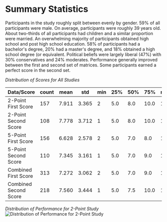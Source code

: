 # Summary Statistics
Participants in the study roughly split between evenly by gender. 
59% of all participants were male. On average, participants were roughly 39 years old. 
About two-thirds of all participants had children and a similar proportion were married. 
An overwhelming majority of participants obtained high school and post high school education.
58% of participants had a bachelor's degree, 20%  had a master's degree, and 18% obtained a high school degree (or equivalent. 
Political beliefs were largely liberal (47%) with 30% conservatives and 24% moderates. 
Performance generally improved between the first and second set of matrices. Some participants earned a perfect score in the second set. 

*Distribution of Scores for All Studies*

| Data/Score            | count | mean  | std   | min | 25% | 50% | 75%  | max |
|-----------------------|-------|-------|-------|-----|-----|-----|------|-----|
| 2-Point First Score   | 157   | 7.911 | 3.365 | 2   | 5.0 | 8.0 | 10.0 | 15  |
| 2-Point Second Score  | 108   | 7.778 | 3.712 | 1   | 5.0 | 8.0 | 10.0 | 17  |
| 5-Point First Score   | 156   | 6.628 | 2.578 | 2   | 5.0 | 7.0 | 8.0  | 14  |
| 5-Point Second Score  | 110   | 7.345 | 3.161 | 1   | 5.0 | 7.0 | 9.0  | 17  |
| Combined First Score  | 313   | 7.272 | 3.062 | 2   | 5.0 | 7.0 | 9.0  | 15  |
| Combined Second Score | 218   | 7.560 | 3.444 | 1   | 5.0 | 7.5 | 10.0 | 17  |

*Distribution of Performance for 2-Point Study*
![Distribution of Performance for 2-Point Study](/envy-advantage-2022/assets/Fig1.png)
